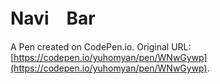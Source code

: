 # Navi　Bar

A Pen created on CodePen.io. Original URL: [https://codepen.io/yuhomyan/pen/WNwGywp](https://codepen.io/yuhomyan/pen/WNwGywp).


